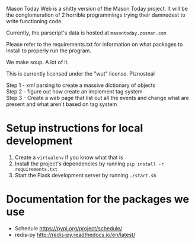 Mason Today Web is a shitty version of the Mason Today project. It will be the conglomeration of 2 horrible programmings trying their damnedest to write functioning code.

Currently, the parscript's data is hosted at `masontoday.zosman.com`

Please refer to the requirements.txt for information on what packages to install to properly run the program.

We make soup. A lot of it.

This is currently licensed under the "wut" license. Plznosteal

Step 1 - xml parsing to create a massive dictionary of objects  
Step 2 - figure out how create an implement tag system  
Step 3 - Create a web page that list out all the events and change what are present and what aren't based on tag system  

# Setup instructions for local development

1) Create a `virtualenv` if you know what that is  
2) Install the project's dependencies by running `pip install -r requirements.txt`  
3) Start the Flask development server by running `./start.sh`  

# Documentation for the packages we use
* Schedule https://pypi.org/project/schedule/
* redis-py http://redis-py.readthedocs.io/en/latest/